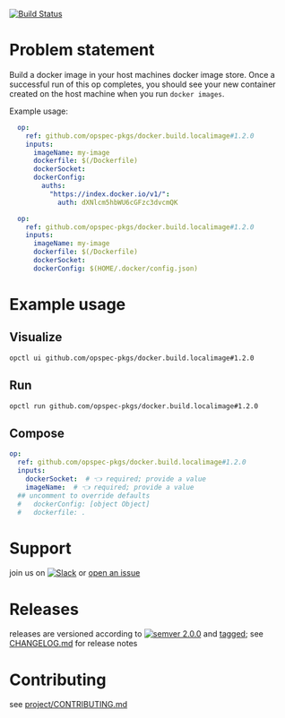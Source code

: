 [![Build Status](https://github.com/opspec-pkgs/docker.build.localimage/workflows/build/badge.svg?branch=master)](https://github.com/opspec-pkgs/docker.build.localimage/actions?query=workflow%3Abuild+branch%3Amaster)

# Problem statement

Build a docker image in your host machines docker image store. Once a successful run of this op completes, you should see your new container created on the host machine when you run `docker images`.

Example usage:

```yml
  op:
    ref: github.com/opspec-pkgs/docker.build.localimage#1.2.0
    inputs:
      imageName: my-image
      dockerfile: $(/Dockerfile)
      dockerSocket:
      dockerConfig:
        auths:
          "https://index.docker.io/v1/":
            auth: dXNlcm5hbWU6cGFzc3dvcmQK
```

```yml
  op:
    ref: github.com/opspec-pkgs/docker.build.localimage#1.2.0
    inputs:
      imageName: my-image
      dockerfile: $(/Dockerfile)
      dockerSocket:
      dockerConfig: $(HOME/.docker/config.json)
```


# Example usage

## Visualize

```shell
opctl ui github.com/opspec-pkgs/docker.build.localimage#1.2.0
```

## Run

```
opctl run github.com/opspec-pkgs/docker.build.localimage#1.2.0
```

## Compose

```yaml
op:
  ref: github.com/opspec-pkgs/docker.build.localimage#1.2.0
  inputs:
    dockerSocket:  # 👈 required; provide a value
    imageName:  # 👈 required; provide a value
  ## uncomment to override defaults
  #   dockerConfig: [object Object]
  #   dockerfile: .
```

# Support

join us on
[![Slack](https://img.shields.io/badge/slack-opctl-E01563.svg)](https://join.slack.com/t/opctl/shared_invite/zt-51zodvjn-Ul_UXfkhqYLWZPQTvNPp5w)
or
[open an issue](https://github.com/opspec-pkgs/docker.build.localimage/issues)

# Releases

releases are versioned according to
[![semver 2.0.0](https://img.shields.io/badge/semver-2.0.0-brightgreen.svg)](http://semver.org/spec/v2.0.0.html)
and [tagged](https://git-scm.com/book/en/v2/Git-Basics-Tagging); see
[CHANGELOG.md](CHANGELOG.md) for release notes

# Contributing

see
[project/CONTRIBUTING.md](https://github.com/opspec-pkgs/project/blob/master/CONTRIBUTING.md)
